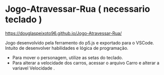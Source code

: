 # Jogo-Atravessar-Rua ( necessario teclado )

https://douglaspeixoto96.github.io/Jogo-Atravessar-Rua/

Jogo desenvolvido pela ferramento do p5.js e exportado para o VSCode.
Intuito de desenvolver habilidades e lógica de programação. 

 - Para mover o personagem, utilize as setas do teclado.
 - Para alterar a velocidade dos carros, acessar o arquivo Carro e alterar a variavel Velocidade .
